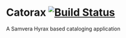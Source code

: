 # Catorax [![Build Status](https://travis-ci.org/IUBLibTech/catorax.svg?branch=master)](https://travis-ci.org/IUBLibTech/catorax)

A Samvera Hyrax based cataloging application
